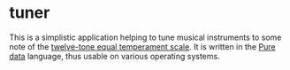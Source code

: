 # tuner
This is a simplistic application helping to tune musical instruments to some note of the [twelve-tone equal temperament scale][1].
It is written in the [Pure data][1] language, thus usable on various operating systems.

[1]:https://en.wikipedia.org/wiki/Equal_temperament
[2]:http://puredata.info
